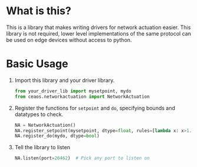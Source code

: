 # What is this?
This is a library that makes writing drivers for network actuation easier. This library is not required, lower level implementations of the same protocol can be used on edge devices without access to python.

# Basic Usage

1. Import this library and your driver library.
    ```python
    from your_driver_lib import mysetpoint, mydo
    from ceaos.networkactuation import NetworkActuation
    ```
2. Register the functions for `setpoint` and `do`, specifying bounds and datatypes to check.
    ```python
    NA = NetworkActuation()
    NA.register_setpoint(mysetpoint, dtype=float, rules=[lambda x: x>1.0, lambda x: x<10.0>])
    NA.register_do(mydo, dtype=bool)
    ```
3. Tell the library to listen
    ```python
    NA.listen(port=26462)  # Pick any port to listen on 
    ```